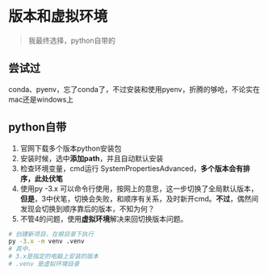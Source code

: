 # 版本和虚拟环境

> 我最终选择，python自带的

## 尝试过

conda、pyenv，忘了conda了，不过安装和使用pyenv，折腾的够呛，不论实在mac还是windows上

## python自带

1. 官网下载多个版本python安装包
2. 安装时候，选中**添加path**，并且自动默认安装
3. 检查环境变量，cmd运行 SystemPropertiesAdvanced，**多个版本会有排序，此处伏笔**
4. 使用py -3.x 可以命令行使用，按网上的意思，这一步切换了全局默认版本，**但是**，3中伏笔，切换会失败，和顺序有关系，及时新开cmd。**不过**，偶然间发现会切换到顺序靠后的版本，不知为何？
5. 不管4的问题，使用**虚拟环境**解决来回切换版本问题。
```bash
# 创建新项目，在根目录下执行
py -3.x -m venv .venv
# 其中，
# 3.x是指定的电脑上安装的版本
# .venv 是虚拟环境目录
```
